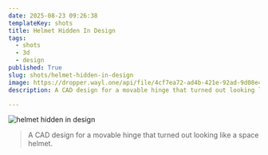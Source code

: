 ```yaml
---
date: 2025-08-23 09:26:38
templateKey: shots
title: Helmet Hidden In Design
tags:
  - shots
  - 3d
  - design
published: True
slug: shots/helmet-hidden-in-design
image: https://dropper.wayl.one/api/file/4cf7ea72-ad4b-421e-92ad-9d08e47b469a.png
description: A CAD design for a movable hinge that turned out looking like a space helmet.

---
```


![helmet hidden in design](https://dropper.wayl.one/api/file/4cf7ea72-ad4b-421e-92ad-9d08e47b469a.png)

> A CAD design for a movable hinge that turned out looking like a space helmet.
